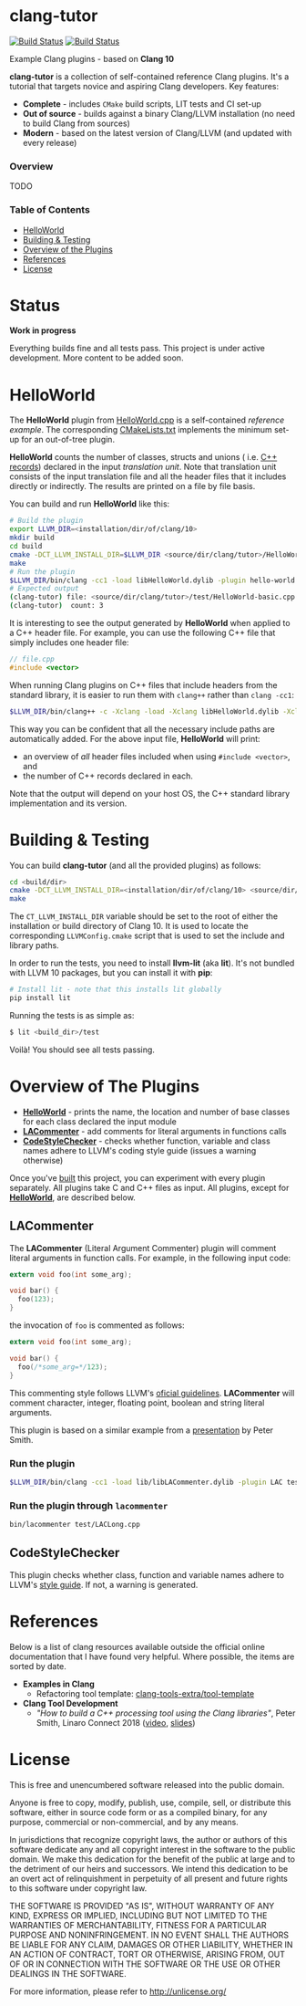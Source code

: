 clang-tutor
=========
[![Build Status](https://github.com/banach-space/clang-tutor/workflows/x86-Ubuntu/badge.svg?branch=master)](https://github.com/banach-space/clang-tutor/actions?query=workflow%3Ax86-Ubuntu+branch%3Amaster)
[![Build Status](https://github.com/banach-space/clang-tutor/workflows/x86-Darwin/badge.svg?branch=master)](https://github.com/banach-space/clang-tutor/actions?query=workflow%3Ax86-Darwin+branch%3Amaster)


Example Clang plugins - based on **Clang 10**

**clang-tutor** is a collection of self-contained reference Clang plugins. It's a
tutorial that targets novice and aspiring Clang developers. Key features:
  * **Complete** - includes `CMake` build scripts, LIT tests and CI set-up
  * **Out of source** - builds against a binary Clang/LLVM installation (no
    need to build Clang from sources)
  * **Modern** - based on the latest version of Clang/LLVM (and updated with
    every release)

### Overview
TODO

### Table of Contents
* [HelloWorld](#helloworld)
* [Building & Testing](#building--testing)
* [Overview of the Plugins](#overview-of-the-plugins)
* [References](#References)
* [License](#license)

Status
======
**Work in progress**

Everything builds fine and all tests pass. This project is under active
development. More content to be added soon.

HelloWorld
==========
The **HelloWorld** plugin from
[HelloWorld.cpp](https://github.com/banach-space/clang-tutor/blob/master/HelloWorld/HelloWorld.cpp)
is a self-contained *reference example*. The corresponding
[CMakeLists.txt](https://github.com/banach-space/clang-tutor/blob/master/HelloWorld/CMakeLists.txt)
implements the minimum set-up for an out-of-tree plugin.

**HelloWorld** counts the number of classes, structs and unions ( i.e. [C++
records](https://github.com/llvm/llvm-project/blob/release/10.x/clang/include/clang/AST/DeclCXX.h#L253))
declared in the input _translation unit_.  Note that translation unit
consists of the input translation file and all the header files that it includes
directly or indirectly. The results are printed on a file by file basis.

You can build and run **HelloWorld** like this:

```bash
# Build the plugin
export LLVM_DIR=<installation/dir/of/clang/10>
mkdir build
cd build
cmake -DCT_LLVM_INSTALL_DIR=$LLVM_DIR <source/dir/clang/tutor>/HelloWorld/
make
# Run the plugin
$LLVM_DIR/bin/clang -cc1 -load libHelloWorld.dylib -plugin hello-world test/HelloWorld-basic.cpp
# Expected output
(clang-tutor) file: <source/dir/clang/tutor>/test/HelloWorld-basic.cpp
(clang-tutor)  count: 3
```

It is interesting to see the output generated by **HelloWorld** when applied to
a C++ header file. For example, you can use the following C++ file that simply
includes one header file:

```cpp
// file.cpp
#include <vector>
```

When running Clang plugins on C++ files that include headers from the standard
library, it is easier to run them with `clang++` rather than `clang -cc1`:

```bash
$LLVM_DIR/bin/clang++ -c -Xclang -load -Xclang libHelloWorld.dylib -Xclang -plugin -Xclang hello-world file.cpp
```

This way you can be confident that all the necessary include paths are
automatically added. For the above input file, **HelloWorld** will print:

* an overview of _all_ header files included when using `#include <vector>`,
  and
* the number of C++ records declared in each.

Note that the output will depend on your host OS, the C++ standard library
implementation and its version.

Building & Testing
===================
You can build **clang-tutor** (and all the provided plugins) as follows:
```bash
cd <build/dir>
cmake -DCT_LLVM_INSTALL_DIR=<installation/dir/of/clang/10> <source/dir/clang-tutor>
make
```

The `CT_LLVM_INSTALL_DIR` variable should be set to the root of either the
installation or build directory of Clang 10. It is used to locate the
corresponding `LLVMConfig.cmake` script that is used to set the include and
library paths.

In order to run the tests, you need to install **llvm-lit** (aka **lit**). It's
not bundled with LLVM 10 packages, but you can install it with **pip**:
```bash
# Install lit - note that this installs lit globally
pip install lit
```
Running the tests is as simple as:
```bash
$ lit <build_dir>/test
```
Voilà! You should see all tests passing.

Overview of The Plugins
=======================
   * [**HelloWorld**](#helloworld) - prints the name, the location and number
     of base classes for each class declared the input module
   * [**LACommenter**](#lacommenter) - add comments for literal arguments in
     functions calls
   * [**CodeStyleChecker**](#codestylechecker) - checks whether function,
     variable and class names adhere to LLVM's coding style guide (issues a
     warning otherwise)

Once you've [built](#build-instructions) this project, you can experiment with
every plugin separately. All plugins take C and C++ files as input.  All
plugins, except for [**HelloWorld**](#helloworld), are described below.

## LACommenter
The **LACommenter** (Literal Argument Commenter) plugin will comment literal
arguments in function calls. For example, in the following input code:

```c
extern void foo(int some_arg);

void bar() {
  foo(123);
}
```

the invocation of `foo` is commented as follows:

```c
extern void foo(int some_arg);

void bar() {
  foo(/*some_arg=*/123);
}
```

This commenting style follows LLVM's [oficial guidelines](
https://llvm.org/docs/CodingStandards.html#comment-formatting). **LACommenter**
will comment character, integer, floating point, boolean and string literal
arguments.

This plugin is based on a similar example from a
[presentation](https://s3.amazonaws.com/connect.linaro.org/yvr18/presentations/yvr18-223.pdf)
by Peter Smith.

### Run the plugin

```bash
$LLVM_DIR/bin/clang -cc1 -load lib/libLACommenter.dylib -plugin LAC test/LACLong.cpp
```

### Run the plugin through `lacommenter`

```bash
bin/lacommenter test/LACLong.cpp
```

## CodeStyleChecker
This plugin checks whether class, function and variable names adhere to LLVM's
[style
guide](https://llvm.org/docs/CodingStandards.html#name-types-functions-variables-and-enumerators-properly).
If not, a warning is generated.

References
==========
Below is a list of clang resources available outside the official online
documentation that I have found very helpful. Where possible, the items are
sorted by date.

* **Examples in Clang**
  * Refactoring tool template:
    [clang-tools-extra/tool-template](https://github.com/llvm/llvm-project/tree/release/10.x/clang-tools-extra/tool-template)
* **Clang Tool Development**
  * _"How to build a C++ processing tool using the Clang libraries"_, Peter Smith, Linaro Connect 2018
  ([video](https://www.youtube.com/watch?reload=9&v=8QvLVEaxzC8), [slides](https://s3.amazonaws.com/connect.linaro.org/yvr18/presentations/yvr18-223.pdf))

License
========
This is free and unencumbered software released into the public domain.

Anyone is free to copy, modify, publish, use, compile, sell, or distribute this
software, either in source code form or as a compiled binary, for any purpose,
commercial or non-commercial, and by any means.

In jurisdictions that recognize copyright laws, the author or authors of this
software dedicate any and all copyright interest in the software to the public
domain. We make this dedication for the benefit of the public at large and to
the detriment of our heirs and successors. We intend this dedication to be an
overt act of relinquishment in perpetuity of all present and future rights to
this software under copyright law.

THE SOFTWARE IS PROVIDED "AS IS", WITHOUT WARRANTY OF ANY KIND, EXPRESS OR
IMPLIED, INCLUDING BUT NOT LIMITED TO THE WARRANTIES OF MERCHANTABILITY,
FITNESS FOR A PARTICULAR PURPOSE AND NONINFRINGEMENT. IN NO EVENT SHALL THE
AUTHORS BE LIABLE FOR ANY CLAIM, DAMAGES OR OTHER LIABILITY, WHETHER IN AN
ACTION OF CONTRACT, TORT OR OTHERWISE, ARISING FROM, OUT OF OR IN CONNECTION
WITH THE SOFTWARE OR THE USE OR OTHER DEALINGS IN THE SOFTWARE.

For more information, please refer to http://unlicense.org/
